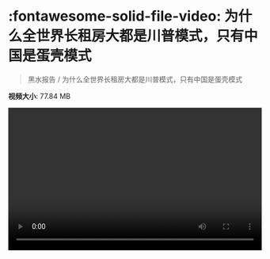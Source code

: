 # :fontawesome-solid-file-video: 为什么全世界长租房大都是川普模式，只有中国是蛋壳模式

> 黑水报告 / 为什么全世界长租房大都是川普模式，只有中国是蛋壳模式

**视频大小**: 77.84 MB

<video id="V-e0e966419147503dc46eaba4117205a2" width="512" height="288" preload="none" playsinline webkit-playsinline></video>